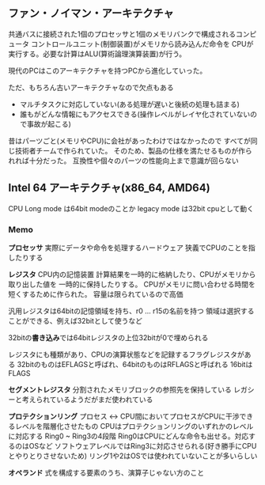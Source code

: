 ## ファン・ノイマン・アーキテクチャ

共通バスに接続された1個のプロセッサと1個のメモリバンクで構成されるコンピュータ
コントロールユニット(制御装置)がメモリから読み込んだ命令を
CPUが実行する。必要な計算はALU(算術論理演算装置)が行う。

現代のPCはこのアーキテクチャを持つPCから進化していった。

ただ、もちろん古いアーキテクチャなので欠点もある

- マルチタスクに対応していない(ある処理が遅いと後続の処理も詰まる)
- 誰もがどんな情報にもアクセスできる(操作レベルがレイヤ化されていないので事故が起こる)

昔はパーツごと(メモリやCPU)に会社があったわけではなかったので
すべてが同じ技術者チームで作られていた。
そのため、製品の仕様を満たせるものが作られれば十分だった。
互換性や個々のパーツの性能向上まで意識が回らない

## Intel 64 アーキテクチャ(x86_64, AMD64)

CPU Long mode は64bit modeのことか
legacy mode は32bit cpuとして動く 

### Memo

**プロセッサ**
実際にデータや命令を処理するハードウェア
狭義でCPUのことを指したりする

**レジスタ**
CPU内の記憶装置
計算結果を一時的に格納したり、CPUがメモリから取り出した値を
一時的に保持したりする。
CPUがメモリに問い合わせる時間を短くするために作られた。
容量は限られているので高価

汎用レジスタは64bitの記憶領域を持ち、r0 ... r15の名前を持つ
領域は選択することができる、例えば32bitとして使うなど

32bitの**書き込み**では64bitレジスタの上位32bitが0で埋められる

レジスタにも種類があり、CPUの演算状態などを記録するフラグレジスタがある
32bitのものはEFLAGSと呼ばれ、64bitのものはRFLAGSと呼ばれる
16bitはFLAGS

**セグメントレジスタ**
分割されたメモリブロックの参照先を保持している
レガシーと考えられているようだがまだ使われている

**プロテクションリング**
プロセス <-> CPU間においてプロセスがCPUに干渉できるレベルを階層化させたもの
CPUはプロテクションリングのいずれかのレベルに対応する
Ring0 ~ Ring3の4段階
Ring0はCPUにどんな命令も出せる。対応するのはOSなど
ソフトウェアレベルではRing3に対応させられる(好き勝手にCPUとやりとりさせないため)
リング1や2はOSでは使われていないことが多いらしい

**オペランド**
式を構成する要素のうち、演算子じゃない方のこと